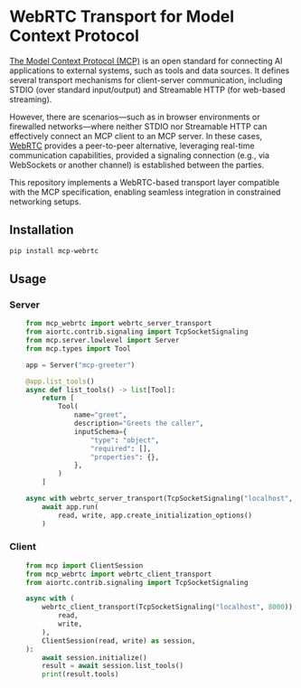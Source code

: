 # WebRTC Transport for Model Context Protocol

[The Model Context Protocol (MCP)](https://modelcontextprotocol.io) is an open standard for connecting AI applications to external systems, such as tools and data sources. It defines several transport mechanisms for client-server communication, including STDIO (over standard input/output) and Streamable HTTP (for web-based streaming).

However, there are scenarios—such as in browser environments or firewalled networks—where neither STDIO nor Streamable HTTP can effectively connect an MCP client to an MCP server. In these cases, [WebRTC](https://webrtc.org/) provides a peer-to-peer alternative, leveraging real-time communication capabilities, provided a signaling connection (e.g., via WebSockets or another channel) is established between the parties.

This repository implements a WebRTC-based transport layer compatible with the MCP specification, enabling seamless integration in constrained networking setups.

## Installation

```bash
pip install mcp-webrtc
```

## Usage

### Server

```python
    from mcp_webrtc import webrtc_server_transport
    from aiortc.contrib.signaling import TcpSocketSignaling
    from mcp.server.lowlevel import Server
    from mcp.types import Tool

    app = Server("mcp-greeter")

    @app.list_tools()
    async def list_tools() -> list[Tool]:
        return [
            Tool(
                name="greet",
                description="Greets the caller",
                inputSchema={
                    "type": "object",
                    "required": [],
                    "properties": {},
                },
            )
        ]

    async with webrtc_server_transport(TcpSocketSignaling("localhost", 8000)) as (read, write):
        await app.run(
            read, write, app.create_initialization_options()
        )
```

### Client

```python
    from mcp import ClientSession
    from mcp_webrtc import webrtc_client_transport
    from aiortc.contrib.signaling import TcpSocketSignaling

    async with (
        webrtc_client_transport(TcpSocketSignaling("localhost", 8000)) as (
            read,
            write,
        ),
        ClientSession(read, write) as session,
    ):
        await session.initialize()
        result = await session.list_tools()
        print(result.tools)
```
